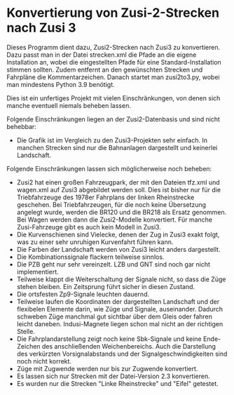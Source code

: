 # Konvertierung von Zusi-2-Strecken nach Zusi 3
Dieses Programm dient dazu, Zusi2-Strecken nach Zusi3 zu konvertieren.
Dazu passt man in der Datei strecken.xml die Pfade an die eigene Installation an, wobei die eingestellten Pfade für eine Standard-Installation stimmen sollten. Zudem entfernt an den gewünschten Strecken und Fahrpläne die Kommentarzeichen. Danach startet man zusi2to3.py, wobei man mindestens Python 3.9 benötigt.

Dies ist ein unfertiges Projekt mit vielen Einschränkungen, von denen sich manche eventuell niemals beheben lassen.

Folgende Einschränkungen liegen an der Zusi2-Datenbasis und sind nicht behebbar:
- Die Grafik ist im Vergleich zu den Zusi3-Projekten sehr einfach. In manchen Strecken sind nur die Bahnanlagen dargestellt und keinerlei Landschaft.

Folgende Einschränkungen lassen sich möglicherweise noch beheben:
- Zusi2 hat einen großen Fahrzeugpark, der mit den Dateien tfz.xml und wagen.xml auf Zusi3 abgebildet werden soll. Dies ist bisher nur für die Triebfahrzeuge des 1978er Fahrplans der linken Rheinstrecke geschehen. Bei Triebfahrzeugen, für die noch keine Übersetzung angelegt wurde, werden die BR120 und die BR218 als Ersatz genommen. Bei Wagen werden dann die Zusi2-Modelle konvertiert. Für manche Zusi-Fahrzeuge gibt es auch kein Modell in Zusi3.
- Die Kurvenschienen sind Vielecke, denen der Zug in Zusi3 exakt folgt, was zu einer sehr unruhigen Kurvenfahrt führen kann.
- Die Farben der Landschaft werden von Zusi3 leicht anders dargestellt.
- Die Kombinationssignale flackern teilweise sinnlos.
- Die PZB geht nur sehr vereinzelt. LZB und GNT sind noch gar nicht implementiert.
- Teilweise klappt die Weiterschaltung der Signale nicht, so dass die Züge stehen bleiben. Ein Zeitsprung führt sicher in diesen Zustand.
- Die ortsfesten Zp9-Signale leuchten dauernd.
- Teilweise laufen die Koordinaten der dargestellten Landschaft und der flexibelen Elemente darin, wie Züge und Signale, auseinander. Dadurch schweben Züge manchmal gut sichtbar über dem Gleis oder fahren leicht daneben. Indusi-Magnete liegen schon mal nicht an der richtigen Stelle.
- Die Fahrplandarstellung zeigt noch keine Sbk-Signale und keine Ende-Zeichen des anschließenden Weichenbereichs. Auch die Darstellung des verkürzten Vorsignalabstands und der Signalgeschwindigkeiten sind noch nicht korrekt.
- Züge mit Zugwende werden nur bis zur Zugwende konvertiert.
- Es lassen sich nur Strecken mit der Datei-Version 2.3 konvertieren.
- Es wurden nur die Strecken "Linke Rheinstrecke" und "Eifel" getestet.
